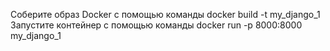 Соберите образ Docker с помощью команды docker build -t my_django_1  
Запустите контейнер с помощью команды docker run -p 8000:8000 my_django_1

